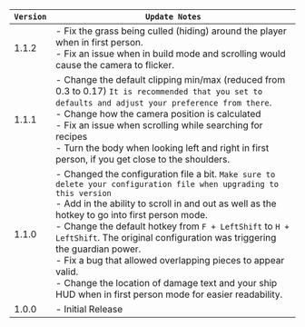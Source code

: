 | `Version` | `Update Notes`                                                                                                                                                                                                                                                                                                                                                                                                                                                                                                                                  |
|-----------|-------------------------------------------------------------------------------------------------------------------------------------------------------------------------------------------------------------------------------------------------------------------------------------------------------------------------------------------------------------------------------------------------------------------------------------------------------------------------------------------------------------------------------------------------|
| 1.1.2     | - Fix the grass being culled (hiding) around the player when in first person.<br/> - Fix an issue when in build mode and scrolling would cause the camera to flicker.                                                                                                                                                                                                                                                                                                                                                                           |
| 1.1.1     | - Change the default clipping min/max (reduced from 0.3 to 0.17) `It is recommended that you set to defaults and adjust your preference from there`. <br/> - Change how the camera position is calculated<br/> - Fix an issue when scrolling while searching for recipes<br/> - Turn the body when looking left and right in first person, if you get close to the shoulders.                                                                                                                                                                   |
| 1.1.0     | - Changed the configuration file a bit. `Make sure to delete your configuration file when upgrading to this version`<br/> - Add in the ability to scroll in and out as well as the hotkey to go into first person mode.<br/> - Change the default hotkey from `F + LeftShift` to `H + LeftShift`. The original configuration was triggering the guardian power.<br/> - Fix a bug that allowed overlapping pieces to appear valid.<br/> - Change the location of damage text and your ship HUD when in first person mode for easier readability. |
| 1.0.0     | - Initial Release                                                                                                                                                                                                                                                                                                                                                                                                                                                                                                                               |